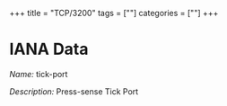 +++
title = "TCP/3200"
tags = [""]
categories = [""]
+++

# IANA Data

_Name:_ tick-port

_Description:_ Press-sense Tick Port

